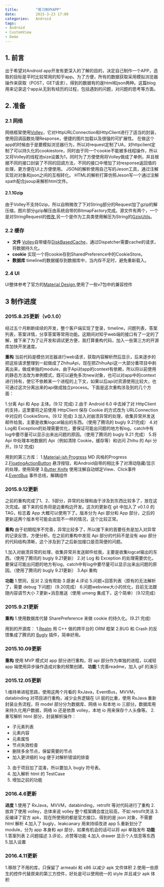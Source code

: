 ```yaml
---
title:        "练习制作APP"
date:         2015-3-23 17:00
categories:   Android
tags:
- Android
- CustomView
- Demo
---
```


## 1. 前言

出于希望对Android app开发有更深入的了解的目的，决定自己制作一个APP，选取的目标是平时比较常用的知乎app。为了方便，所有的数据获取采用模拟浏览器操作来获取（POST，GET请求），得到的数据有的是html和json两种。这篇blog用来记录这个app从无到有经历的过程，包括遇到的问题，对问题的思考等方面。

<!--more-->

## 2. 准备

### 2.1 网络
网络框架使用[Volley][1]，它对HttpURLConnection和HttpClient进行了适当的封装，使用回调函数处理Response，便捷的图片加载以及很强的可扩展性。
在做这个app的时候由于是要模拟浏览器行为，所以对request定制了UA，对httpclient定制了可以持久化的cookiestore，同时由于同一个cookie不能被多线程操作，所以又将Volley的线程池size设置为1，同时为了方便使用将Volley做成了单例，并且根据不同的接口封装了不同的回调方法，不同的接口中增加了对response返回值的处理，更方便在UI上方便使用。
JSON的解析使用自己写的Jeson工具，通过注解实现对对象和json之间的互相转化。
HTML的解析打算仿照Jeson写一个通过注解xpath配合jsoup来解析html文件。

#### 2.1.1Gzip

由于Volley不支持Gzip，所以自稍微改了下对String部分的Request加了gzip的解压缩，图片部分gzip解压由系统自带的BitmapFactory完成。源文件有两个，一个是对StringRequest的[修改](https://github.com/lber19535/ZhiHu/blob/master/app/src/main/java/com/bill/zhihu/api/net/GzipStringRequest.java),另一个是作为工具类使用解压为String的[GzipUtils](https://github.com/lber19535/ZhiHu/blob/master/app/src/main/java/com/bill/zhihu/api/utils/GzipUtils.java)。

### 2.2 缓存
* **文件**
[Volley][1]自带缓存[DiskBasedCache][2]，通过Dispatcher需要cache的请求，将数据持久化。
* **cookie**
实现一个将cookie存到SharedPreference中的CookieStore。
* **数据库**
timeline的数据缓存到数据库中，当内存不足时，避免重新载入。

### 2.4 UI
UI整体参考了官方的[Material Design][3],使用了一些v7包中的兼容控件

## 3 制作进度
### 2015.8.25更新（v0.1.0）
经过五个月断断续续的开发，整个客户端实现了登录，timeline，问题列表，答案列表，答案详情，分享答案等常用功能。这期间对知乎web端的接口有了一定的了解，接下来了为了让开发和调试更方便，我打算重构代码，加入一些第三方的开源库加快开发速度。

**重构**
当前代码是模仿浏览器进行web请求，获取内容解析然后显示，后来逐步的把这些请求整理到一起做成了ZhihuApi，现在把ZhihuApi这一大部分重项目中剥离出来，做成单独的module，由于Api对app的context有依赖，所以将以前使用的静态方法改为单例模式，既可以避免多次new对象，也可以对app中的context进行持有，使它不依赖某一个进程的上下文，如果以后api对资源使用比较大，也可通过这次分离出来的api做成独立process。下面是这次重构涉及到的几个方面：

1.分离 Api 和 App 主体。(9.12 完成)
2.由于 Android 6.0 中去掉了对 HttpClient 的支持，这里要将之前使用 HttpClient 保存 Cookie 的方式改为 URLConnection 中对应的 CookieStore。(9.12 完成)
3.加入对崩溃异常的处理，收集异常并发送邮件给我，主要是收集logcat输出的东西。（使用了腾讯的 bugly 9.21完成）
4.对 Log和 Exception的处理需要优化，要保证可能出问题的地方有log，catch中有log中要尽量可以显示出来出问题的原因。（使用了腾讯的 bugly 9.21 完成）
5.将 Api 中处理本地数据的 Api（例如清除 Cookie，缓存等）和访问 Zhihu 的 Api 分开。(9.12 完成)


用到的第三方库：
1.[Material-ish Progress](https://github.com/pnikosis/materialish-progress) MD 风格的Progress
2.[FloatingActionButton](https://github.com/makovkastar/FloatingActionButton) 悬浮按钮，和Android自带的相比多了对滑动隐藏/显示的处理，使用简便
3.[Butter Knife](http://jakewharton.github.io/butterknife/) 使用注解自动绑定View、Click事件
4.[EventBus](https://github.com/greenrobot/EventBus) 事件总线，解耦组件


### 2015.9.12更新
之前的重构完成了1、2、5部分，异常的处理和由于涉及到东西比较多了，放在这次完成。接下来的任务将是边重构边开发。这次的更新在 git 中加入了 v0.1.0 的 TAG，标志着 App 大概可以使用下了。版本分为 Api 部分和 App 部分，之后的更新这两个版本号可能会出现不一样的情况，这个比较正常。

**重构**
由于初期程序不完善，异常比较多了，所以接下来的首要任务是加入对异常的记录反馈，方便分析。在之前的重构中发现 Api 部分的代码不是没有 app 部分的代码结构清晰，这个涉及到了之后新加接口是否简便的问题。

1.加入对崩溃异常的处理，收集异常并发送邮件给我，主要是收集logcat输出的东西。（使用了腾讯的 bugly 9.21更新）
2.对 Log 和 Exception 的处理需要优化，要保证可能出问题的地方有log，catch中有log中要尽量可以显示出来出问题的原因。（使用了腾讯的 bugly 9.21更新）
3.Api 重构

**功能**
1.赞同，反对
2.没有帮助
3.感谢
4.评论
5.问题+回答列表（原有的无法解析了，需要 debug 下问题）（9.20完成）
6.问题webview大小的优化，目前无法跟随内容调节大小
7.更新+消息推送（使用 umeng 集成下，这个简单）（9.12完成）

### 2015.9.21更新
**重构**
1.使用数据库代替 SharePreference 来做 cookie 的持久化。(9.21 完成)

用到的开源库：
1.[Realm](http://realm.io) 用 C++ 做的跨平台的 ORM 框架
2.BUG 和 Crash 的反馈集成了腾讯的 [Bugly](http://bugly.qq.com/) 插件，简单好用。

### 2015.10.09更新
**重构**
使用 MVP 模式对 app 部分进行重构，将 api 部分作为单独的进程，以减轻 app 端使用异步操作造成对象的频繁创建。
**功能**
1.完善readme，加入 gif 的演示

### 2015.12.05更新
1.维持单进程思路，使用这两个月看的 RxJava，EventBus，MVVM，databinding 对项目进行重构，减少业务逻辑在 UI 层的比重，使用 RxJava 重新封装业务流程，将 model 部分分为数据库、网络 io 和本地 io 三部分。数据库用来持久化用户数据，网络 io 还是依靠 volley，本地 io 用来保存个人头像等。
2.重写解析 html 部分，封装解析操作：
* 子元素列表
* 元素内容
* 元素属性
* 节点失效检查
* 删除多余节点，保留需要的节点
* 加入更详细的 log 便于对解析错误的排查
3. 由于项目加了混淆，所以要加入 bugly 符号表。
4. 加入解析 html 的 TestCase
5. 增加之前的功能


### 2016.4.6更新
**进度**
1.使用了 RxJava，MVVM，databinding，retrofit 等对代码进行了重构
2.放弃了使用 volley，总体来说 volley 整个框架耦合度比较高，不如 retrofit灵活
3.反编译了官方 apk，现在所使用的都是官方接口，得到的是 json 对象，不需要 html 解析
4.加入了 bugly，leakcanary 用来持续改进 app
5.重新划分了 module，分为 app 本身和 api 部分，如果有机会的话可以将 api 单独发布
**功能**
1.答案列表
2.问题描述
3.评论，点赞等功能
4.加入 drawer 显示个人信息等东西
5.加入设置

### 2016.4.11更新
1.移除了不用的库，只保留了 armeabi 和 x86 以减少 apk 文件体积
2.使用一些原生的控件代替原来的第三方控件，好处是可以使用统一的 style 并且减少 apk 体积

<!--
app的一些想法：
1.timeline加入 + 圆形按钮
2.提供主题切换，返回最上层的功能。同时上滑隐藏，下滑出现。
3.要加入对5.0特效的支持
4.ForegroundColorSpan
5.做一个像素鸟的彩蛋，主角改为刘看山

-->


<!--Volley-->
[1]: http://developer.android.com/training/volley/index.html
<!--DiskBasedCache-->
[2]: https://android.googlesource.com/platform/frameworks/volley/+/android-5.1.0_r1/src/com/android/volley/toolbox/DiskBasedCache.java
<!--Material Design-->
[3]:http://www.google.com/design/spec/material-design
<!--RecyclerView-->
[4]:https://developer.android.com/reference/android/support/v7/widget/RecyclerView.html
<!--Toolbar-->
[5]:https://developer.android.com/reference/android/support/v7/widget/Toolbar.html
<!--SwipeRefreshLayout-->
[6]:https://developer.android.com/reference/android/support/v4/widget/SwipeRefreshLayout.html
